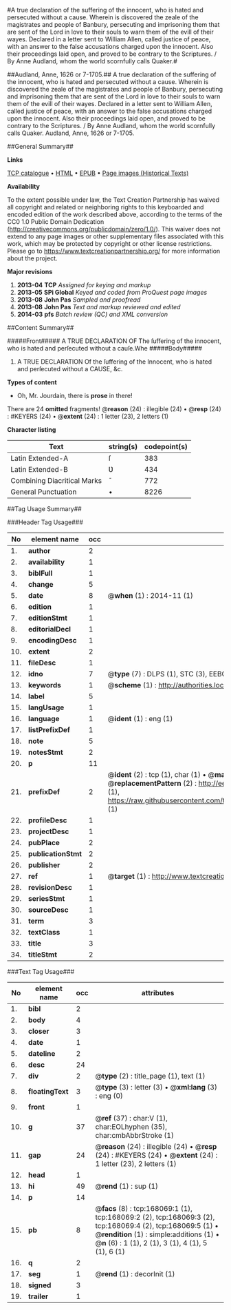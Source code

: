 #A true declaration of the suffering of the innocent, who is hated and persecuted without a cause. Wherein is discovered the zeale of the magistrates and people of Banbury, persecuting and imprisoning them that are sent of the Lord in love to their souls to warn them of the evill of their wayes. Declared in a letter sent to William Allen, called justice of peace, with an answer to the false accusations charged upon the innocent. Also their proceedings laid open, and proved to be contrary to the Scriptures. / By Anne Audland, whom the world scornfully calls Quaker.#

##Audland, Anne, 1626 or 7-1705.##
A true declaration of the suffering of the innocent, who is hated and persecuted without a cause. Wherein is discovered the zeale of the magistrates and people of Banbury, persecuting and imprisoning them that are sent of the Lord in love to their souls to warn them of the evill of their wayes. Declared in a letter sent to William Allen, called justice of peace, with an answer to the false accusations charged upon the innocent. Also their proceedings laid open, and proved to be contrary to the Scriptures. / By Anne Audland, whom the world scornfully calls Quaker.
Audland, Anne, 1626 or 7-1705.

##General Summary##

**Links**

[TCP catalogue](http://www.ota.ox.ac.uk/tcp/)  • 
[HTML](http://tei.it.ox.ac.uk/tcp/Texts-HTML/free/A75/A75788.html)  • 
[EPUB](http://tei.it.ox.ac.uk/tcp/Texts-EPUB/free/A75/A75788.epub) • 
[Page images (Historical Texts)](https://historicaltexts.jisc.ac.uk/eebo-99866448e)

**Availability**

To the extent possible under law, the Text Creation Partnership has waived all copyright and related or neighboring rights to this keyboarded and encoded edition of the work described above, according to the terms of the CC0 1.0 Public Domain Dedication (http://creativecommons.org/publicdomain/zero/1.0/). This waiver does not extend to any page images or other supplementary files associated with this work, which may be protected by copyright or other license restrictions. Please go to https://www.textcreationpartnership.org/ for more information about the project.

**Major revisions**

1. __2013-04__ __TCP__ *Assigned for keying and markup*
1. __2013-05__ __SPi Global__ *Keyed and coded from ProQuest page images*
1. __2013-08__ __John Pas__ *Sampled and proofread*
1. __2013-08__ __John Pas__ *Text and markup reviewed and edited*
1. __2014-03__ __pfs__ *Batch review (QC) and XML conversion*

##Content Summary##

#####Front#####
A TRUE DECLARATION OF The ſuffering of the innocent, who is hated and perſecuted without a cauſe.Whe
#####Body#####

1. A TRUE DECLARATION Of the ſuffering of the Innocent, who is hated and perſecuted without a CAUSE, &c.

**Types of content**

  * Oh, Mr. Jourdain, there is **prose** in there!

There are 24 **omitted** fragments! 
 @__reason__ (24) : illegible (24)  •  @__resp__ (24) : #KEYERS (24)  •  @__extent__ (24) : 1 letter (23), 2 letters (1)

**Character listing**


|Text|string(s)|codepoint(s)|
|---|---|---|
|Latin Extended-A|ſ|383|
|Latin Extended-B|Ʋ|434|
|Combining             Diacritical Marks|̄|772|
|General Punctuation|•|8226|

##Tag Usage Summary##

###Header Tag Usage###

|No|element name|occ|attributes|
|---|---|---|---|
|1.|__author__|2||
|2.|__availability__|1||
|3.|__biblFull__|1||
|4.|__change__|5||
|5.|__date__|8| @__when__ (1) : 2014-11 (1)|
|6.|__edition__|1||
|7.|__editionStmt__|1||
|8.|__editorialDecl__|1||
|9.|__encodingDesc__|1||
|10.|__extent__|2||
|11.|__fileDesc__|1||
|12.|__idno__|7| @__type__ (7) : DLPS (1), STC (3), EEBO-CITATION (1), PROQUEST (1), VID (1)|
|13.|__keywords__|1| @__scheme__ (1) : http://authorities.loc.gov/ (1)|
|14.|__label__|5||
|15.|__langUsage__|1||
|16.|__language__|1| @__ident__ (1) : eng (1)|
|17.|__listPrefixDef__|1||
|18.|__note__|5||
|19.|__notesStmt__|2||
|20.|__p__|11||
|21.|__prefixDef__|2| @__ident__ (2) : tcp (1), char (1)  •  @__matchPattern__ (2) : ([0-9\-]+):([0-9IVX]+) (1), (.+) (1)  •  @__replacementPattern__ (2) : http://eebo.chadwyck.com/downloadtiff?vid=$1&page=$2 (1), https://raw.githubusercontent.com/textcreationpartnership/Texts/master/tcpchars.xml#$1 (1)|
|22.|__profileDesc__|1||
|23.|__projectDesc__|1||
|24.|__pubPlace__|2||
|25.|__publicationStmt__|2||
|26.|__publisher__|2||
|27.|__ref__|1| @__target__ (1) : http://www.textcreationpartnership.org/docs/. (1)|
|28.|__revisionDesc__|1||
|29.|__seriesStmt__|1||
|30.|__sourceDesc__|1||
|31.|__term__|3||
|32.|__textClass__|1||
|33.|__title__|3||
|34.|__titleStmt__|2||


###Text Tag Usage###

|No|element name|occ|attributes|
|---|---|---|---|
|1.|__bibl__|2||
|2.|__body__|4||
|3.|__closer__|3||
|4.|__date__|1||
|5.|__dateline__|2||
|6.|__desc__|24||
|7.|__div__|2| @__type__ (2) : title_page (1), text (1)|
|8.|__floatingText__|3| @__type__ (3) : letter (3)  •  @__xml:lang__ (3) : eng (0)|
|9.|__front__|1||
|10.|__g__|37| @__ref__ (37) : char:V (1), char:EOLhyphen (35), char:cmbAbbrStroke (1)|
|11.|__gap__|24| @__reason__ (24) : illegible (24)  •  @__resp__ (24) : #KEYERS (24)  •  @__extent__ (24) : 1 letter (23), 2 letters (1)|
|12.|__head__|1||
|13.|__hi__|49| @__rend__ (1) : sup (1)|
|14.|__p__|14||
|15.|__pb__|8| @__facs__ (8) : tcp:168069:1 (1), tcp:168069:2 (2), tcp:168069:3 (2), tcp:168069:4 (2), tcp:168069:5 (1)  •  @__rendition__ (1) : simple:additions (1)  •  @__n__ (6) : 1 (1), 2 (1), 3 (1), 4 (1), 5 (1), 6 (1)|
|16.|__q__|2||
|17.|__seg__|1| @__rend__ (1) : decorInit (1)|
|18.|__signed__|3||
|19.|__trailer__|1||
